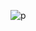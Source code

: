 ![p](https://user-images.githubusercontent.com/102715953/160989170-e56df521-2136-436c-8e03-b944c3960d2e.jpg)
